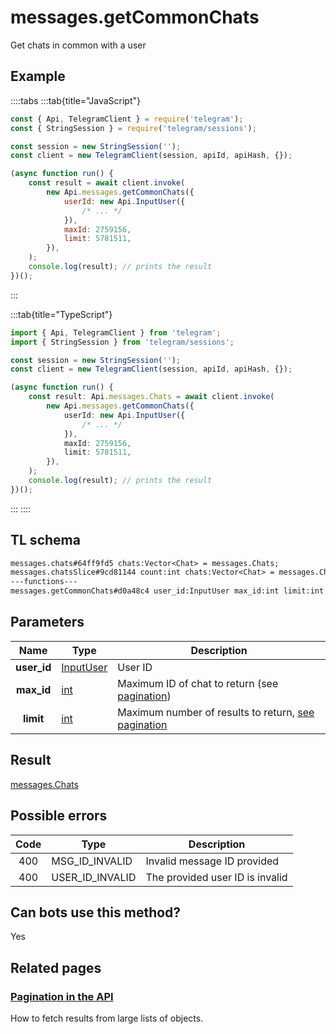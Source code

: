 # messages.getCommonChats

Get chats in common with a user

## Example

::::tabs
:::tab{title="JavaScript"}

```js
const { Api, TelegramClient } = require('telegram');
const { StringSession } = require('telegram/sessions');

const session = new StringSession('');
const client = new TelegramClient(session, apiId, apiHash, {});

(async function run() {
    const result = await client.invoke(
        new Api.messages.getCommonChats({
            userId: new Api.InputUser({
                /* ... */
            }),
            maxId: 2759156,
            limit: 5781511,
        }),
    );
    console.log(result); // prints the result
})();
```

:::

:::tab{title="TypeScript"}

```ts
import { Api, TelegramClient } from 'telegram';
import { StringSession } from 'telegram/sessions';

const session = new StringSession('');
const client = new TelegramClient(session, apiId, apiHash, {});

(async function run() {
    const result: Api.messages.Chats = await client.invoke(
        new Api.messages.getCommonChats({
            userId: new Api.InputUser({
                /* ... */
            }),
            maxId: 2759156,
            limit: 5781511,
        }),
    );
    console.log(result); // prints the result
})();
```

:::
::::

## TL schema

```txt
messages.chats#64ff9fd5 chats:Vector<Chat> = messages.Chats;
messages.chatsSlice#9cd81144 count:int chats:Vector<Chat> = messages.Chats;
---functions---
messages.getCommonChats#d0a48c4 user_id:InputUser max_id:int limit:int = messages.Chats;
```

## Parameters

|    Name     | Type                                                  | Description                                                                                  |
| :---------: | ----------------------------------------------------- | -------------------------------------------------------------------------------------------- |
| **user_id** | [InputUser](https://core.telegram.org/type/InputUser) | User ID                                                                                      |
| **max_id**  | [int](https://core.telegram.org/type/int)             | Maximum ID of chat to return (see [pagination](https://core.telegram.org/api/offsets))       |
|  **limit**  | [int](https://core.telegram.org/type/int)             | Maximum number of results to return, [see pagination](https://core.telegram.org/api/offsets) |

## Result

[messages.Chats](https://core.telegram.org/type/messages.Chats)

## Possible errors

| Code | Type            | Description                     |
| :--: | --------------- | ------------------------------- |
| 400  | MSG_ID_INVALID  | Invalid message ID provided     |
| 400  | USER_ID_INVALID | The provided user ID is invalid |

## Can bots use this method?

Yes

## Related pages

### [Pagination in the API](https://core.telegram.org/api/offsets)

How to fetch results from large lists of objects.
